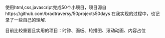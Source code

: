 使用html,css,javascript完成50个小项目，项目源自https://github.com/bradtraversy/50projects50days
在我实现的过程中，也记录了一些自己的理解.

目前比较重要且实用的项目：时钟、画板、轮播图、滚动动画、内容占位
